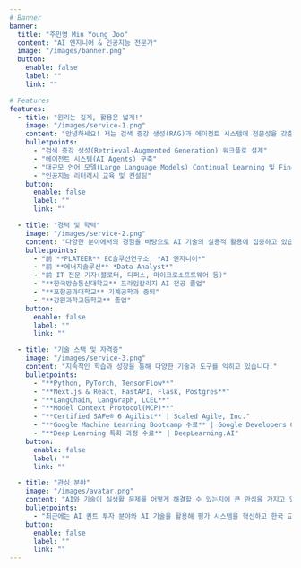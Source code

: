 ```yaml
---
# Banner
banner:
  title: "주민영 Min Young Joo"
  content: "AI 엔지니어 & 인공지능 전문가"
  image: "/images/banner.png"
  button:
    enable: false
    label: ""
    link: ""

# Features
features:
  - title: "원리는 깊게, 활용은 넓게!"
    image: "/images/service-1.png"
    content: "안녕하세요! 저는 검색 증강 생성(RAG)과 에이전트 시스템에 전문성을 갖춘 AI 엔지니어 주민영입니다. 인공지능의 원리를 깊이 이해하고자 노력하면서도, 어떻게 하면 이를 인간을 위해 널리 활용할 수 있을까를 먼저 생각합니다."
    bulletpoints:
      - "검색 증강 생성(Retrieval-Augmented Generation) 워크플로 설계"
      - "에이전트 시스템(AI Agents) 구축"
      - "대규모 언어 모델(Large Language Models) Continual Learning 및 Fine-Tuning"
      - "인공지능 리터러시 교육 및 컨설팅"
    button:
      enable: false
      label: ""
      link: ""

  - title: "경력 및 학력"
    image: "/images/service-2.png"
    content: "다양한 분야에서의 경험을 바탕으로 AI 기술의 실용적 활용에 집중하고 있습니다."
    bulletpoints:
      - "前 **PLATEER** EC솔루션연구소, *AI 엔지니어*"
      - "前 **에너지솔루션** *Data Analyst*"
      - "前 IT 전문 기자(블로터, 디퍼스, 마이크로소프트웨어 등)"
      - "**한국방송통신대학교** 프라임칼리지 AI 전공 졸업"
      - "**포항공과대학교** 기계공학과 중퇴"
      - "**강원과학고등학교** 졸업"
    button:
      enable: false
      label: ""
      link: ""

  - title: "기술 스택 및 자격증"
    image: "/images/service-3.png"
    content: "지속적인 학습과 성장을 통해 다양한 기술과 도구를 익히고 있습니다."
    bulletpoints:
      - "**Python, PyTorch, TensorFlow**"
      - "**Next.js & React, FastAPI, Flask, Postgres**"
      - "**LangChain, LangGraph, LCEL**"
      - "**Model Context Protocol(MCP)**"
      - "**Certified SAFe® 6 Agilist** | Scaled Agile, Inc."
      - "**Google Machine Learning Bootcamp 수료** | Google Developers Group"
      - "**Deep Learning 특화 과정 수료** | DeepLearning.AI"
    button:
      enable: false
      label: ""
      link: ""

  - title: "관심 분야"
    image: "/images/avatar.png"
    content: "AI와 기술이 실생활 문제를 어떻게 해결할 수 있는지에 큰 관심을 가지고 있으며, 특히 멀티모달 모델과 에이전트 기술의 융합을 통해 더 정확하고 유용한 AI 시스템을 구축하는 것에 열정을 가지고 있습니다. 새로운 아이디어를 탐구하고 혁신적인 솔루션을 개발하는 과정에서 동료들과 지식을 공유하고 협업하는 것을 즐깁니다."
    bulletpoints:
      - "최근에는 AI 퀀트 투자 분야와 AI 기술을 활용해 평가 시스템을 혁신하고 한국 교육의 문제를 해결하는 데에 관심이 있습니다."
    button:
      enable: false
      label: ""
      link: ""
---
```

